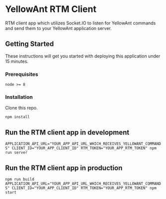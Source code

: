 # YellowAnt RTM Client

RTM client app which utilizes Socket.IO to listen for YellowAnt commands and send them to your
YellowAnt application server.

## Getting Started

These instructions will get you started with deploying this application under 15 minutes.

### Prerequisites

```
node >= 8
```

### Installation

Clone this repo.

```
npm install
```

## Run the RTM client app in development

`APPLICATION_API_URL="YOUR_APP_API_URL_WHICH_RECEIVES_YELLOWANT_COMMANDS" CLIENT_ID="YOUR_APP_CLIENT_ID" RTM_TOKEN="YOUR_APP_RTM_TOKEN" npm run server`

## Run the RTM client app in production

`npm run build`
`APPLICATION_API_URL="YOUR_APP_API_URL_WHICH_RECEIVES_YELLOWANT_COMMANDS" CLIENT_ID="YOUR_APP_CLIENT_ID" RTM_TOKEN="YOUR_APP_RTM_TOKEN" npm start`

